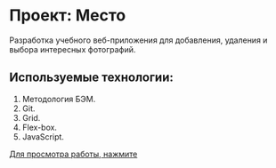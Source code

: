 # Проект: Место
Разработка учебного веб-приложения для добавления, удаления и выбора интересных фотографий.

## Используемые технологии:

1. Методология БЭМ.
2. Git.
3. Grid.
4. Flex-box.
5. JavaScript.

[Для просмотра работы, нажмите](https://vitotmb.github.io/mesto/index.html)
